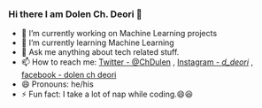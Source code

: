 ### Hi there I am Dolen Ch. Deori 👋

- 🔭 I’m currently working on Machine Learning projects
- 🌱 I’m currently learning Machine Learning
- 💬 Ask me anything about tech related stuff.
- 📫 How to reach me: [Twitter - @ChDulen](https://twitter.com/chdulen) , [Instagram - _d_deori_](https://www.instagram.com/_d_deori_/) , [facebook - dolen ch deori](https://www.facebook.com/dulen.chdeori/)
- 😄 Pronouns: he/his
- ⚡ Fun fact: I take a lot of nap while coding.😄😆
